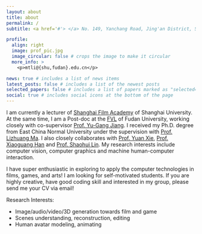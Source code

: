 ```yaml
---
layout: about
title: about
permalink: /
subtitle: <a href='#'> </a> No. 149, Yanchang Road, Jing'an District, Shanghai, China.

profile:
  align: right
  image: prof_pic.jpg
  image_circular: false # crops the image to make it circular
  more_info: >
    <p>mtli@{shu,fudan}.edu.cn</p>  

news: true # includes a list of news items
latest_posts: false # includes a list of the newest posts
selected_papers: false # includes a list of papers marked as "selected={false}"
social: true # includes social icons at the bottom of the page
---
```


<!--Write your biography here. Tell the world about yourself. Link to your favorite [subreddit](http://reddit.com). You can put a picture in, too. The code is already in, just name your picture `prof_pic.jpg` and put it in the `img/` folder.-->

<!--Put your address / P.O. box / other info right below your picture. You can also disable any of these elements by editing `profile` property of the YAML header of your `_pages/about.md`. Edit `_bibliography/papers.bib` and Jekyll will render your [publications page](/al-folio/publications/) automatically.-->

<!--Link to your social media connections, too. This theme is set up to use [Font Awesome icons](https://fontawesome.com/) and [Academicons](https://jpswalsh.github.io/academicons/), like the ones below. Add your Facebook, Twitter, LinkedIn, Google Scholar, or just disable all of them.-->

I am currently a lecturer of [Shanghai Film Academy](https://sfa.shu.edu.cn/) of Shanghai University. At the same time, I am a Post-doc at the [FVL](https://fvl.fudan.edu.cn/) of Fudan University, working closely with co-supervisor [Prof. Yu-Gang Jiang](https://baike.baidu.com/item/%E5%A7%9C%E8%82%B2%E5%88%9A/22131913). I received my Ph.D. degree from East China Normal University under the supervision with [Prof. Lizhuang Ma](https://baike.baidu.com/item/%E9%A9%AC%E5%88%A9%E5%BA%84?fromModule=lemma_search-box). I also closely collaborates with [Prof. Yuan Xie](https://scholar.google.com/citations?user=RN1QMPgAAAAJ&hl=zh-CN&oi=ao), [Prof. Xiaoguang Han](https://scholar.google.com/citations?user=z-rqsR4AAAAJ&hl=zh-CN&oi=ao) and [Prof. Shaohui Lin](https://scholar.google.com/citations?user=k8AMa1kAAAAJ&hl=zh-CN&oi=ao). My research interests include computer vision, computer graphics and machine human-computer interaction.


I have super enthusiastic in exploring to apply the computer technologies in films, games, and arts! I am looking for self-motivated students. If you are highly creative, have good coding skill and interested in my group, please send me your CV via email!

Research Interests: 
* Image/audio/video/3D generation towards film and game
* Scenes understanding, reconstruction, editing
* Human avatar modeling, animating
